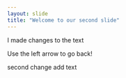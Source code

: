 ```yaml
---
layout: slide
title: "Welcome to our second slide"
---
```

I made changes to the text

Use the left arrow to go back!

second change add text